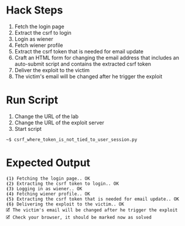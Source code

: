 # Hack Steps

1. Fetch the login page
2. Extract the csrf to login
3. Login as wiener
4. Fetch wiener profile
5. Extract the csrf token that is needed for email update
6. Craft an HTML form for changing the email address that includes an auto-submit script and contains the extracted csrf token
7. Deliver the exploit to the victim
8. The victim's email will be changed after he trigger the exploit

# Run Script

1. Change the URL of the lab
2. Change the URL of the exploit server
3. Start script

```
~$ csrf_where_token_is_not_tied_to_user_session.py
```

# Expected Output

```
⦗1⦘ Fetching the login page.. OK
⦗2⦘ Extracting the csrf token to login.. OK
⦗3⦘ Logging in as wiener.. OK
⦗4⦘ Fetching wiener profile.. OK
⦗5⦘ Extracting the csrf token that is needed for email update.. OK
⦗6⦘ Delivering the exploit to the victim.. OK
🗹 The victim's email will be changed after he trigger the exploit
🗹 Check your browser, it should be marked now as solved
```
